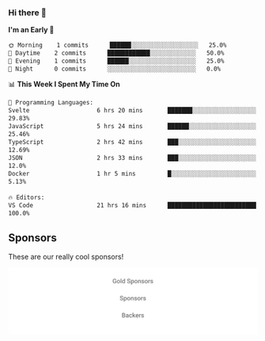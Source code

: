 ### Hi there 👋

<!--
**alexanderniebuhr/alexanderniebuhr** is a ✨ _special_ ✨ repository because its `README.md` (this file) appears on your GitHub profile.

Here are some ideas to get you started:

- 🔭 I’m currently working on ...
- 🌱 I’m currently learning ...
- 👯 I’m looking to collaborate on ...
- 🤔 I’m looking for help with ...
- 💬 Ask me about ...
- 📫 How to reach me: ...
- 😄 Pronouns: ...
- ⚡ Fun fact: ...
-->

<!--START_SECTION:waka-->
**I'm an Early 🐤** 

```text
🌞 Morning    1 commits      ██████░░░░░░░░░░░░░░░░░░░   25.0% 
🌆 Daytime    2 commits      ████████████░░░░░░░░░░░░░   50.0% 
🌃 Evening    1 commits      ██████░░░░░░░░░░░░░░░░░░░   25.0% 
🌙 Night      0 commits      ░░░░░░░░░░░░░░░░░░░░░░░░░   0.0%

```


📊 **This Week I Spent My Time On** 

```text
💬 Programming Languages: 
Svelte                   6 hrs 20 mins       ███████░░░░░░░░░░░░░░░░░░   29.83% 
JavaScript               5 hrs 24 mins       ██████░░░░░░░░░░░░░░░░░░░   25.46% 
TypeScript               2 hrs 42 mins       ███░░░░░░░░░░░░░░░░░░░░░░   12.69% 
JSON                     2 hrs 33 mins       ███░░░░░░░░░░░░░░░░░░░░░░   12.0% 
Docker                   1 hr 5 mins         █░░░░░░░░░░░░░░░░░░░░░░░░   5.13%

🔥 Editors: 
VS Code                  21 hrs 16 mins      █████████████████████████   100.0%

```


<!--END_SECTION:waka-->

## Sponsors

These are our really cool sponsors!

<!-- sponsors -->

<!-- sponsors -->

<p align="center">
  <a href="https://github.com/sponsors/alexanderniebuhr">
    <img src='./sponsors.svg'/>
  </a>
</p>

